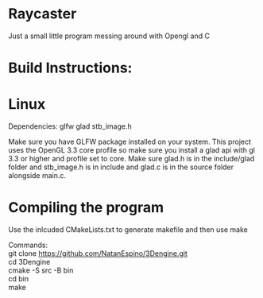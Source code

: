 # Raycaster
Just a small little program messing around with Opengl and C

# Build Instructions:

# Linux

Dependencies:
glfw glad stb_image.h

Make sure you have GLFW package installed on your system.
This project uses the OpenGL 3.3 core profile so make sure you install a glad api with gl 3.3 or higher and profile set to core. Make sure glad.h is in the include/glad folder and stb_image.h is in include and glad.c is in the source folder alongside main.c.

# Compiling the program
Use the inlcuded CMakeLists.txt to generate makefile and then use make

Commands:  
git clone https://github.com/NatanEspino/3Dengine.git  
cd 3Dengine  
cmake -S src -B bin  
cd bin  
make

